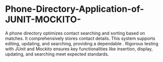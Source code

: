 # Phone-Directory-Application-of-JUNIT-MOCKITO-
A phone directory optimizes contact searching and sorting based on matches. It comprehensively stores contact details. This system supports editing, updating, and searching, providing a dependable . Rigorous testing with JUnit and Mockito ensures key functionalities like insertion, display, updating, and searching meet expected standards.
